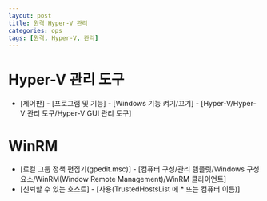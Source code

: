 ```yaml
---
layout: post
title: 원격 Hyper-V 관리
categories: ops
tags: [원격, Hyper-V, 관리]
---
```


# Hyper-V 관리 도구
 - [제어판] - [프로그램 및 기능] - [Windows 기능 켜기/끄기] - [Hyper-V/Hyper-V 관리 도구/Hyper-V GUI 관리 도구]

# WinRM
 - [로컬 그룹 정책 편집기(gpedit.msc)] - [컴퓨터 구성/관리 템플릿/Windows 구성 요소/WinRM(Window Remote Management)/WinRM 클라이언트]
 - [신뢰할 수 있는 호스트] - [사용(TrustedHostsList 에 * 또는 컴퓨터 이름)]
